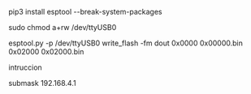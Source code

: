 pip3 install esptool --break-system-packages

sudo chmod a+rw /dev/ttyUSB0

esptool.py -p /dev/ttyUSB0 write_flash -fm dout 0x0000 0x00000.bin 0x02000 0x02000.bin


intruccion

submask 192.168.4.1
